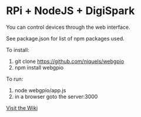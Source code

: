 RPi + NodeJS + DigiSpark
=======

You can control devices through the web interface.

See package.json for list of npm packages used.

To install:

1.  git clone https://github.com/niquels/webgpio
2.  npm install webgpio

To run:

1. node webgpio/app.js
2. in a browser goto the server:3000


[Visit the Wiki](https://github.com/niquels/webgpio/wiki)
